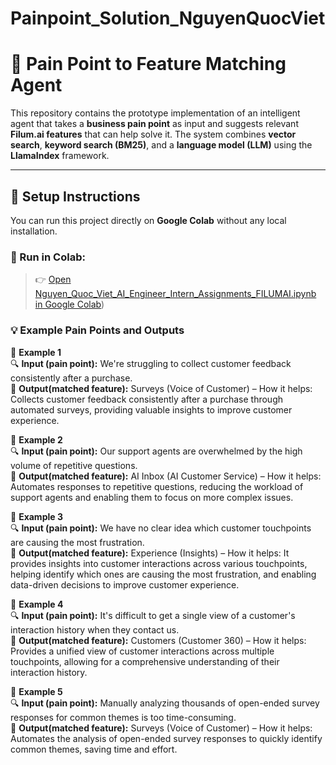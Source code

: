 # Painpoint_Solution_NguyenQuocViet
# 🧠 Pain Point to Feature Matching Agent

This repository contains the prototype implementation of an intelligent agent that takes a **business pain point** as input and suggests relevant **Filum.ai features** that can help solve it. The system combines **vector search**, **keyword search (BM25)**, and a **language model (LLM)** using the **LlamaIndex** framework.

---


## 🚀 Setup Instructions

You can run this project directly on **Google Colab** without any local installation.

### 🔗 Run in Colab:

> 👉 [Open Nguyen_Quoc_Viet_AI_Engineer_Intern_Assignments_FILUMAI.ipynb in Google Colab](https://colab.research.google.com/drive/1Na0FTwjgBIs-um-EGQL8tbGRVVcp5lyq?usp=sharing))
### 💡 Example Pain Points and Outputs
🔹 **Example 1**  
🔍 **Input (pain point):** We're struggling to collect customer feedback consistently after a purchase.  
💬 **Output(matched feature):** Surveys (Voice of Customer) – How it helps: Collects customer feedback consistently after a purchase through automated surveys, providing valuable insights to improve customer experience.  

🔹 **Example 2**  
🔍 **Input (pain point):** Our support agents are overwhelmed by the high volume of repetitive questions.  
💬 **Output(matched feature):** AI Inbox (AI Customer Service) – How it helps: Automates responses to repetitive questions, reducing the workload of support agents and enabling them to focus on more complex issues.    

🔹 **Example 3**  
🔍 **Input (pain point):** We have no clear idea which customer touchpoints are causing the most frustration.  
💬 **Output(matched feature):** Experience (Insights) – How it helps: It provides insights into customer interactions across various touchpoints, helping identify which ones are causing the most frustration, and enabling data-driven decisions to improve customer experience.  

🔹 **Example 4**  
🔍 **Input (pain point):** It's difficult to get a single view of a customer's interaction history when they contact us.  
💬 **Output(matched feature):** Customers (Customer 360) – How it helps: Provides a unified view of customer interactions across multiple touchpoints, allowing for a comprehensive understanding of their interaction history.  

🔹 **Example 5**  
🔍 **Input (pain point):** Manually analyzing thousands of open-ended survey responses for common themes is too time-consuming.  
💬 **Output(matched feature):** Surveys (Voice of Customer) – How it helps: Automates the analysis of open-ended survey responses to quickly identify common themes, saving time and effort.  
